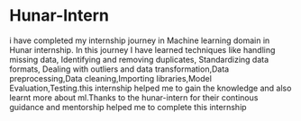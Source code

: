 # Hunar-Intern
i have completed my internship journey in Machine learning domain in Hunar internship. In this journey I have learned techniques like handling missing data, Identifying and removing duplicates, Standardizing data formats, Dealing with outliers and data  transformation,Data preprocessing,Data cleaning,Importing libraries,Model Evaluation,Testing.this internship helped me to gain the knowledge and also learnt more about ml.Thanks to the hunar-intern for their continous guidance and mentorship helped me to complete this internship   
